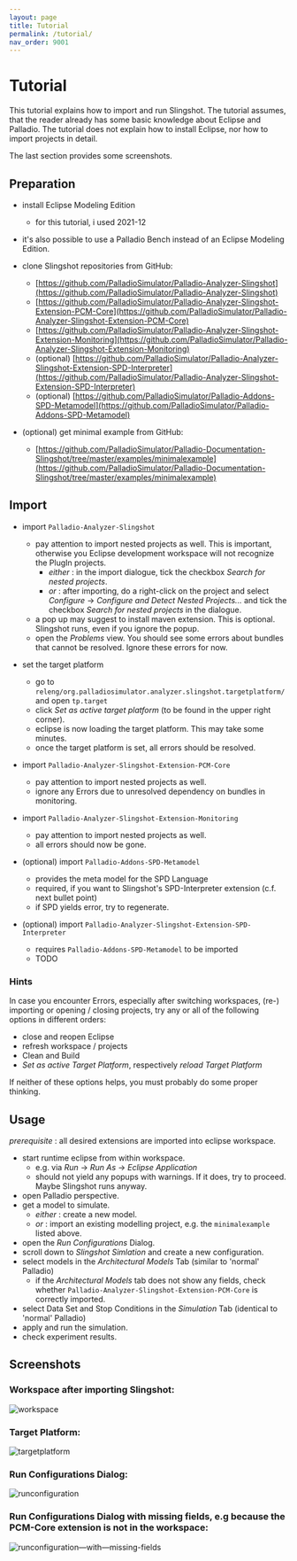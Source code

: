 ```yaml
---
layout: page
title: Tutorial
permalink: /tutorial/
nav_order: 9001
---
```


# Tutorial

This tutorial explains how to import and run Slingshot. 
The tutorial assumes, that the reader already has some basic knowledge about Eclipse and Palladio. 
The tutorial does not explain how to install Eclipse, nor how to import projects in detail.  

The last section provides some screenshots. 

## Preparation

- install Eclipse Modeling Edition
  - for this tutorial, i used 2021-12
- it's also possible to use a Palladio Bench instead of an Eclipse Modeling Edition. 
- clone Slingshot repositories from GitHub:
  * [https://github.com/PalladioSimulator/Palladio-Analyzer-Slingshot](https://github.com/PalladioSimulator/Palladio-Analyzer-Slingshot)
  * [https://github.com/PalladioSimulator/Palladio-Analyzer-Slingshot-Extension-PCM-Core](https://github.com/PalladioSimulator/Palladio-Analyzer-Slingshot-Extension-PCM-Core)
  * [https://github.com/PalladioSimulator/Palladio-Analyzer-Slingshot-Extension-Monitoring](https://github.com/PalladioSimulator/Palladio-Analyzer-Slingshot-Extension-Monitoring)
  * (optional) [https://github.com/PalladioSimulator/Palladio-Analyzer-Slingshot-Extension-SPD-Interpreter](https://github.com/PalladioSimulator/Palladio-Analyzer-Slingshot-Extension-SPD-Interpreter)
  * (optional) [https://github.com/PalladioSimulator/Palladio-Addons-SPD-Metamodel](https://github.com/PalladioSimulator/Palladio-Addons-SPD-Metamodel)

- (optional) get minimal example from GitHub:
  * [https://github.com/PalladioSimulator/Palladio-Documentation-Slingshot/tree/master/examples/minimalexample](https://github.com/PalladioSimulator/Palladio-Documentation-Slingshot/tree/master/examples/minimalexample)

## Import 

* import `Palladio-Analyzer-Slingshot`
  - pay attention to import nested projects as well. This is important, otherwise you Eclipse development workspace will not recognize the PlugIn projects.  
    - *either* : in the import dialogue, tick the checkbox *Search for nested projects*.
    - *or* : after importing, do a right-click on the project and select *Configure* -> *Configure and Detect Nested Projects...* and tick the checkbox *Search for nested projects* in the dialogue.
  - a pop up may suggest to install maven extension. This is optional. Slingshot runs, even if you ignore the popup.
  - open the *Problems* view. You should see some errors about bundles that cannot be resolved. Ignore these errors for now.

* set the target platform
  - go to `releng/org.palladiosimulator.analyzer.slingshot.targetplatform/` and open `tp.target`
  - click *Set as active target platform* (to be found in the upper right corner).
  - eclipse is now loading the target platform. This may take some minutes.
  - once the target platform is set, all errors should be resolved.

* import `Palladio-Analyzer-Slingshot-Extension-PCM-Core`
  - pay attention to import nested projects as well.
  - ignore any Errors due to unresolved dependency on bundles in monitoring. 

* import `Palladio-Analyzer-Slingshot-Extension-Monitoring`
  - pay attention to import nested projects as well.
  - all errors should now be gone.

* (optional) import `Palladio-Addons-SPD-Metamodel`
  - provides the meta model for the SPD Language
  - required, if you want to Slingshot's SPD-Interpreter extension (c.f. next bullet point) 
  - if SPD yields error, try to regenerate.

* (optional) import `Palladio-Analyzer-Slingshot-Extension-SPD-Interpreter`
  - requires `Palladio-Addons-SPD-Metamodel` to be imported
  - TODO

### Hints 
In case you encounter Errors, especially after switching workspaces, (re-) importing or opening / closing projects, try any or all of the following options in different orders:
- close and reopen Eclipse
- refresh workspace / projects 
- Clean and Build 
- *Set as active Target Platform*, respectively *reload Target Platform*

If neither of these options helps, you must probably do some proper thinking. 

## Usage
*prerequisite* : all desired extensions are imported into eclipse workspace. 
- start runtime eclipse from within workspace.
  * e.g. via *Run* -> *Run As* -> *Eclipse Application*
  * should not yield any popups with warnings. If it does, try to proceed. Maybe Slingshot runs anyway.
- open Palladio perspective.
- get a model to simulate.
  * *either* : create a new model.
  * *or* : import an existing modelling project, e.g. the `minimalexample` listed above.
- open the *Run Configurations* Dialog.
- scroll down to *Slingshot Simlation* and create a new configuration.
- select models in the *Architectural Models* Tab (similar to 'normal' Palladio) 
  - if the *Architectural Models* tab does not show any fields, check whether `Palladio-Analyzer-Slingshot-Extension-PCM-Core` is correctly imported.
- select Data Set and Stop Conditions in the *Simulation* Tab (identical to 'normal' Palladio)
- apply and run the simulation.
- check experiment results. 


## Screenshots
### Workspace after importing Slingshot:
<img src="../images/tutorial/workspace.png" alt="workspace"/>

### Target Platform:
<img src="../images/tutorial/targetplatform.png" alt="targetplatform"/>

### Run Configurations Dialog:
<img src="../images/tutorial/runconfiguration.png" alt="runconfiguration"/>

### Run Configurations Dialog with missing fields, e.g because the PCM-Core extension is not in the workspace:
<img src="../images/tutorial/runconfiguration_missingFields.png" alt="runconfiguration—with—missing-fields"/>


